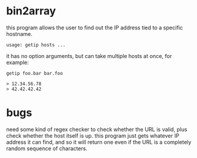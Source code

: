 # bin2array
this program allows the user to find out the IP address tied to a specific hostname.

`usage: getip hosts ...`

it has no option arguments, but can take multiple hosts at once, for example:

    getip foo.bar bar.foo
    
    > 12.34.56.78
    > 42.42.42.42

# bugs
need some kind of regex checker to check whether the URL is valid, plus check whether the host itself is up. this program just gets whatever IP address it can find, and so it will return one even if the URL is a completely random sequence of characters.

